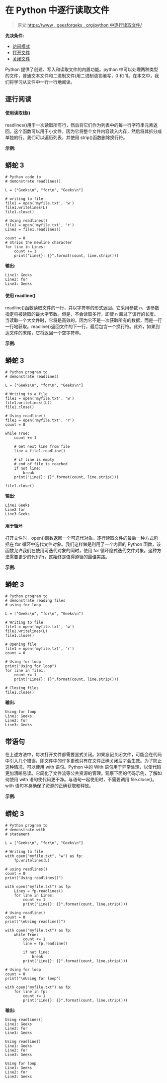 # 在 Python 中逐行读取文件

> 原文:[https://www . geesforgeks . org/python 中逐行读取文件/](https://www.geeksforgeeks.org/read-a-file-line-by-line-in-python/)

**先决条件:**

*   [访问模式](https://www.geeksforgeeks.org/reading-writing-text-files-python/)
*   [打开文件](https://www.geeksforgeeks.org/reading-writing-text-files-python/)
*   [关闭文件](https://www.geeksforgeeks.org/reading-writing-text-files-python/)

Python 提供了创建、写入和读取文件的内置功能。python 中可以处理两种类型的文件，普通文本文件和二进制文件(用二进制语言编写，0 和 1)。在本文中，我们将学习从文件中一行一行地阅读。

## 逐行阅读

#### 使用读取线()

readlines()用于一次读取所有行，然后将它们作为列表中的每一行字符串元素返回。这个函数可以用于小文件，因为它将整个文件内容读入内存，然后将其拆分成单独的行。我们可以遍历列表，并使用 strip()函数删除换行符。

**示例:**

## 蟒蛇 3

```
# Python code to
# demonstrate readlines()

L = ["Geeks\n", "for\n", "Geeks\n"]

# writing to file
file1 = open('myfile.txt', 'w')
file1.writelines(L)
file1.close()

# Using readlines()
file1 = open('myfile.txt', 'r')
Lines = file1.readlines()

count = 0
# Strips the newline character
for line in Lines:
    count += 1
    print("Line{}: {}".format(count, line.strip()))
```

**输出:**

```
Line1: Geeks
Line2: for
Line3: Geeks
```

#### 使用 readline()

readline()函数读取文件的一行，并以字符串的形式返回。它采用参数 n，该参数指定将被读取的最大字节数。但是，不会读取多行，即使 n 超过了该行的长度。当读取一个大文件时，它将是高效的，因为它不是一次获取所有的数据，而是一行一行地获取。readline()返回文件的下一行，最后包含一个换行符。此外，如果到达文件的末尾，它将返回一个空字符串。

**示例:**

## 蟒蛇 3

```
# Python program to
# demonstrate readline()

L = ["Geeks\n", "for\n", "Geeks\n"]

# Writing to a file
file1 = open('myfile.txt', 'w')
file1.writelines((L))
file1.close()

# Using readline()
file1 = open('myfile.txt', 'r')
count = 0

while True:
    count += 1

    # Get next line from file
    line = file1.readline()

    # if line is empty
    # end of file is reached
    if not line:
        break
    print("Line{}: {}".format(count, line.strip()))

file1.close()
```

**输出:**

```
Line1 Geeks
Line2 for
Line3 Geeks
```

#### 用于循环

打开文件时，open()函数返回一个可迭代对象。逐行读取文件的最后一种方式包括在 for 循环中迭代文件对象。我们这样做是利用了一个内置的 Python 函数，该函数允许我们在使用可迭代对象的同时，使用 for 循环隐式迭代文件对象。这种方法需要更少的代码行，这始终是值得遵循的最佳实践。

**示例:**

## 蟒蛇 3

```
# Python program to
# demonstrate reading files
# using for loop

L = ["Geeks\n", "for\n", "Geeks\n"]

# Writing to file
file1 = open('myfile.txt', 'w')
file1.writelines(L)
file1.close()

# Opening file
file1 = open('myfile.txt', 'r')
count = 0

# Using for loop
print("Using for loop")
for line in file1:
    count += 1
    print("Line{}: {}".format(count, line.strip()))

# Closing files
file1.close()
```

**输出:**

```
Using for loop
Line1: Geeks
Line2: for
Line3: Geeks
```

## 带语句

在上述方法中，每次打开文件都需要显式关闭。如果忘记关闭文件，可能会在代码中引入几个错误，即文件中的许多更改只有在文件正确关闭后才会生效。为了防止这种情况，可以使用 with 语句。Python 中的 With 语句用于异常处理，以使代码更加清晰易读。它简化了文件流等公共资源的管理。观察下面的代码示例，了解如何使用 with 语句使代码更干净。与语句一起使用时，不需要调用 file.close()。with 语句本身确保了资源的正确获取和释放。

**示例:**

## 蟒蛇 3

```
# Python program to
# demonstrate with
# statement

L = ["Geeks\n", "for\n", "Geeks\n"]

# Writing to file
with open("myfile.txt", "w") as fp:
    fp.writelines(L)

# using readlines()
count = 0
print("Using readlines()")

with open("myfile.txt") as fp:
    Lines = fp.readlines()
    for line in Lines:
        count += 1
        print("Line{}: {}".format(count, line.strip()))

# Using readline()
count = 0
print("\nUsing readline()")

with open("myfile.txt") as fp:
    while True:
        count += 1
        line = fp.readline()

        if not line:
            break
        print("Line{}: {}".format(count, line.strip()))

# Using for loop
count = 0
print("\nUsing for loop")

with open("myfile.txt") as fp:
    for line in fp:
        count += 1
        print("Line{}: {}".format(count, line.strip()))
```

**输出:**

```
Using readlines()
Line1: Geeks
Line2: for
Line3: Geeks

Using readline()
Line1: Geeks
Line2: for
Line3: Geeks

Using for loop
Line1: Geeks
Line2: for
Line3: Geeks
```
